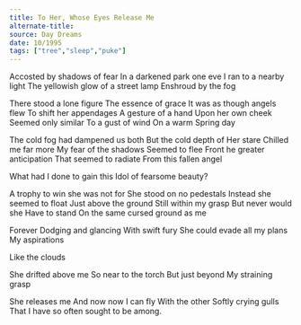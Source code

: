 ```yaml
---
title: To Her, Whose Eyes Release Me
alternate-title:
source: Day Dreams
date: 10/1995
tags: ["tree","sleep","puke"]
---
```

Accosted by shadows of fear
In a darkened park one eve
I ran to a nearby light
The yellowish glow of a street lamp
Enshroud by the fog

There stood a lone figure
The essence of grace
It was as though angels flew
To shift her appendages
A gesture of a hand
Upon her own cheek
Seemed only similar
To a gust of wind
On a warm Spring day

The cold fog had dampened us both
But the cold depth of
Her stare
Chilled me far more
My fear of the shadows
Seemed to flee
Front he greater anticipation
That seemed to radiate
From this fallen angel

What had I done to gain this
Idol of fearsome beauty?

A trophy to win she was not for
She stood on no pedestals
Instead she seemed to float
Just above the ground
Still within my grasp
But never would she
Have to stand
On the same cursed ground as me

Forever
Dodging and glancing
With swift fury
She could evade all my plans
My aspirations

Like the clouds

She drifted above me
So near to the torch
But just beyond
My straining grasp

She releases me
And now
now I can fly
With the other
Softly crying gulls
That I have so often sought to be among.